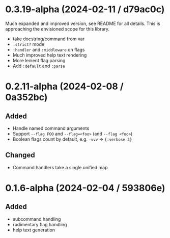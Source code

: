 # 0.3.19-alpha (2024-02-11 / d79ac0c)

Much expanded and improved version, see README for all details. This is
approaching the envisioned scope for this library.

- take docstring/command from var
- `:strict?` mode
- `:handler` and `:middleware` on flags
- Much improved help text rendering
- More lenient flag parsing
- Add `:default` and `:parse`

# 0.2.11-alpha (2024-02-08 / 0a352bc)

## Added

- Handle named command arguments
- Support `--flag FOO` and `--flag=<foo>` (and `--flag <foo>`)
- Boolean flags count by default, e.g. `-vvv` => `{:verbose 3}`

## Changed

- Command handlers take a single unified map

# 0.1.6-alpha (2024-02-04 / 593806e)

## Added

- subcommand handling 
- rudimentary flag handling
- help text generation